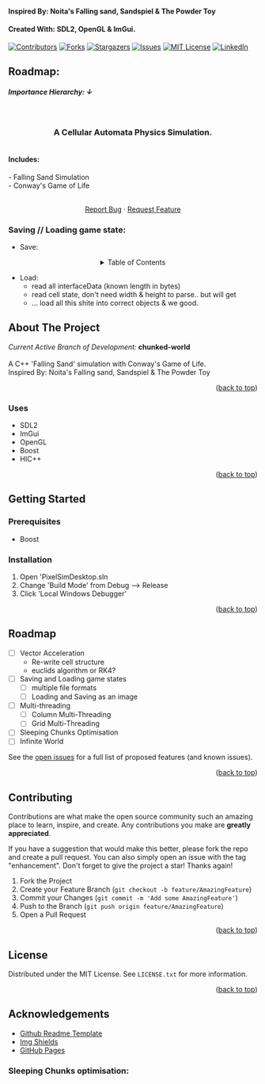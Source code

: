 <a name="readme-top"></a>

#### Inspired By: Noita's Falling sand, Sandspiel & The Powder Toy

#### Created With: SDL2, OpenGL & ImGui.

<!-- PROJECT SHIELDS -->
<!--
*** I'm using markdown "reference style" links for readability.
*** Reference links are enclosed in brackets [ ] instead of parentheses ( ).
*** See the bottom of this document for the declaration of the reference variables
*** for contributors-url, forks-url, etc. This is an optional, concise syntax you may use.
*** https://www.markdownguide.org/basic-syntax/#reference-style-links
-->
[![Contributors][contributors-shield]][contributors-url]
[![Forks][forks-shield]][forks-url]
[![Stargazers][stars-shield]][stars-url]
[![Issues][issues-shield]][issues-url]
[![MIT License][license-shield]][license-url]
[![LinkedIn][linkedin-shield]][linkedin-url]

## Roadmap:

##### Importance Hierarchy: ↓

<!-- PROJECT LOGO -->
<br />
<div align="center">
  <a href="https://github.com/TheCookies/Falling-Sand">
<!--     <img src="images/logo.png" alt="Logo" width="80" height="80"> -->
  </a>

<h3 align="center">A Cellular Automata Physics Simulation.</h3>
  <p align="center">
    <div style="text-align: left; padding: 0px;">
      <div style="text-align: left; display: inline-block; padding-right: 10px;">
        <h4>Includes:</h4>   
        <p>
            - Falling Sand Simulation
            <br />
            - Conway's Game of Life
        </p>
      </div>
    </div>
    <!--<br />-->
    <!--<a href="https://github.com/github_username/repo_name"><strong>Explore the docs »</strong></a>-->
    <!--<br />-->
    <br />
    <!--<a href="https://github.com/github_username/repo_name">View Demo</a>-->
    <!--·-->
    <a href="https://github.com/TheCookiess/Falling-Sand/issues">Report Bug</a>
    ·
    <a href="https://github.com/TheCookiess/Falling-Sand/issues">Request Feature</a>
  </p>
</div>

### Saving // Loading game state:

- Save:

<!-- TABLE OF CONTENTS -->
<div style="text-align: center;">
<details>
  <summary>Table of Contents</summary>
  <ol style="text-align: center; display: inline-block;">
    <li>
      <a href="#about-the-project">About The Project</a>
      <ul>
        <li><a href="#built-with">Built With</a></li>
      </ul>
    </li>
    <li>
      <a href="#getting-started">Getting Started</a>
      <ul>
        <li><a href="#prerequisites">Prerequisites</a></li>
        <li><a href="#installation">Installation</a></li>
      </ul>
    </li>
    <li><a href="#usage">Usage</a></li>
    <li><a href="#roadmap">Roadmap</a></li>
    <li><a href="#contributing">Contributing</a></li>
    <li><a href="#license">License</a></li>
    <li><a href="#contact">Contact</a></li>
    <li><a href="#acknowledgments">Acknowledgments</a></li>
  </ol>
</details>
</div>

- Load:
  - read all interfaceData (known length in bytes)
  - read cell state, don't need width & height to parse.. but will get
  - ... load all this shite into correct objects & we good.

<!-- ABOUT THE PROJECT -->
## About The Project
<p>
  <i> Current Active Branch of Development: </i> 
  <b> chunked-world </b>
  <br /> <br />
  A C++ 'Falling Sand' simulation with Conway's Game of Life.
  <br /> 
  Inspired By: Noita's Falling sand, Sandspiel & The Powder Toy
</p>

<p align="right">(<a href="#readme-top">back to top</a>)</p>

### Uses
* SDL2
* ImGui
* OpenGL
* Boost
* HIC++


<p align="right">(<a href="#readme-top">back to top</a>)</p>


<!-- GETTING STARTED -->
## Getting Started

### Prerequisites
* Boost


### Installation
<!-- talk about installing boost at some point... -->

1. Open 'PixelSimDesktop.sln
2. Change 'Build Mode' from Debug --> Release
3. Click 'Local Windows Debugger'

<p align="right">(<a href="#readme-top">back to top</a>)</p>



<!-- USAGE EXAMPLES -->
<!--## Usage-->

<!--Use this space to show useful examples of how a project can be used. Additional screenshots, code examples and demos work well in this space. You may also link to more resources.-->

<!--<p align="right">(<a href="#readme-top">back to top</a>)</p>-->



<!-- ROADMAP -->
## Roadmap

- [ ] Vector Acceleration
    - Re-write cell structure
    - euclids algorithm or RK4?
- [ ] Saving and Loading game states
    - [ ] multiple file formats
    - [ ] Loading and Saving as an image
- [ ] Multi-threading
    - [ ] Column Multi-Threading
    - [ ] Grid Multi-Threading
- [ ] Sleeping Chunks Optimisation
- [ ] Infinite World

See the [open issues](https://github.com/github_username/repo_name/issues) for a full list of proposed features (and known issues).

<p align="right">(<a href="#readme-top">back to top</a>)</p>



<!-- CONTRIBUTING -->
## Contributing

Contributions are what make the open source community such an amazing place to learn, inspire, and create. Any contributions you make are **greatly appreciated**.

If you have a suggestion that would make this better, please fork the repo and create a pull request. You can also simply open an issue with the tag "enhancement".
Don't forget to give the project a star! Thanks again!

1. Fork the Project
2. Create your Feature Branch (`git checkout -b feature/AmazingFeature`)
3. Commit your Changes (`git commit -m 'Add some AmazingFeature'`)
4. Push to the Branch (`git push origin feature/AmazingFeature`)
5. Open a Pull Request

<p align="right">(<a href="#readme-top">back to top</a>)</p>



<!-- LICENSE -->
## License

Distributed under the MIT License. See `LICENSE.txt` for more information.

<p align="right">(<a href="#readme-top">back to top</a>)</p>


<!-- Acknowledgements -->
## Acknowledgements

* [Github Readme Template](https://github.com/othneildrew/Best-README-Template/)
* [Img Shields](https://shields.io)
* [GitHub Pages](https://pages.github.com)

### Sleeping Chunks optimisation:

<!-- MARKDOWN LINKS & IMAGES -->
<!-- https://www.markdownguide.org/basic-syntax/#reference-style-links -->
[contributors-shield]: https://img.shields.io/github/contributors/TheCookiess/Falling-Sand.svg?style=for-the-badge
[contributors-url]: https://github.com/TheCookiess/Falling-Sand/graphs/contributors
[forks-shield]: https://img.shields.io/github/forks/TheCookiess/Falling-Sand.svg?style=for-the-badge
[forks-url]: https://github.com/TheCookiess/Falling-Sand/network/members
[stars-shield]: https://img.shields.io/github/stars/TheCookiess/Falling-Sand.svg?style=for-the-badge
[stars-url]: https://github.com/TheCookiess/Falling-Sand/stargazers
[issues-shield]: https://img.shields.io/github/issues/TheCookiess/Falling-Sand.svg?style=for-the-badge
[issues-url]: https://github.com/TheCookiess/Falling-Sand/issues
[license-shield]: https://img.shields.io/github/license/TheCookiess/Falling-Sand.svg?style=for-the-badge
[license-url]: https://github.com/TheCookiess/Falling-Sand/blob/master/LICENSE.txt
[linkedin-shield]: https://img.shields.io/badge/-LinkedIn-black.svg?style=for-the-badge&logo=linkedin&colorB=555
[linkedin-url]: https://www.linkedin.com/in/tom-crawley-30910b273/
[product-screenshot]: images/screenshot.png 
[readme-template]: https://github.com/othneildrew/Best-README-Template/
